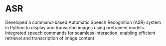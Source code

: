 # ASR

Developed a command-based Automatic Speech Recognition (ASR) system in Python to 
display and transcribe images using pretrained models. Integrated speech commands 
for seamless interaction, enabling efficient retrieval and transcription of image content 
